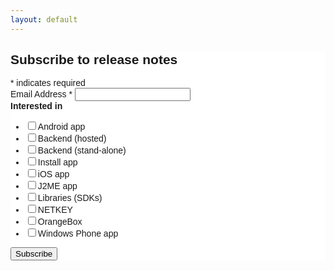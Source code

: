 ```yaml
---
layout: default
---
```

<!-- Begin MailChimp Signup Form -->
<link href="//cdn-images.mailchimp.com/embedcode/classic-10_7.css" rel="stylesheet" type="text/css">
<style type="text/css">
	#mc_embed_signup{background:#fff; clear:left; font:14px Helvetica,Arial,sans-serif; }
	/* Add your own MailChimp form style overrides in your site stylesheet or in this style block.
	   We recommend moving this block and the preceding CSS link to the HEAD of your HTML file. */
</style>
<div id="mc_embed_signup">
<form action="https://bekey.us10.list-manage.com/subscribe/post?u=95049913536e9a9c2cc084d66&amp;id=240c56b78c" method="post" id="mc-embedded-subscribe-form" name="mc-embedded-subscribe-form" class="validate" target="_blank" novalidate>
    <div id="mc_embed_signup_scroll">
	<h2>Subscribe to release notes</h2>
<div class="indicates-required"><span class="asterisk">*</span> indicates required</div>
<div class="mc-field-group">
	<label for="mce-EMAIL">Email Address  <span class="asterisk">*</span>
</label>
	<input type="email" value="" name="EMAIL" class="required email" id="mce-EMAIL">
</div>
<div class="mc-field-group input-group">
    <strong>Interested in </strong>
    <ul><li><input type="checkbox" value="4" name="group[9961][4]" id="mce-group[9961]-9961-0"><label for="mce-group[9961]-9961-0">Android app</label></li>
<li><input type="checkbox" value="32768" name="group[9961][32768]" id="mce-group[9961]-9961-1"><label for="mce-group[9961]-9961-1">Backend (hosted)</label></li>
<li><input type="checkbox" value="65536" name="group[9961][65536]" id="mce-group[9961]-9961-2"><label for="mce-group[9961]-9961-2">Backend (stand-alone)</label></li>
<li><input type="checkbox" value="1" name="group[9961][1]" id="mce-group[9961]-9961-3"><label for="mce-group[9961]-9961-3">Install app</label></li>
<li><input type="checkbox" value="8" name="group[9961][8]" id="mce-group[9961]-9961-4"><label for="mce-group[9961]-9961-4">iOS app</label></li>
<li><input type="checkbox" value="8192" name="group[9961][8192]" id="mce-group[9961]-9961-5"><label for="mce-group[9961]-9961-5">J2ME app</label></li>
<li><input type="checkbox" value="131072" name="group[9961][131072]" id="mce-group[9961]-9961-6"><label for="mce-group[9961]-9961-6">Libraries (SDKs)</label></li>
<li><input type="checkbox" value="2" name="group[9961][2]" id="mce-group[9961]-9961-7"><label for="mce-group[9961]-9961-7">NETKEY</label></li>
<li><input type="checkbox" value="2048" name="group[9961][2048]" id="mce-group[9961]-9961-8"><label for="mce-group[9961]-9961-8">OrangeBox</label></li>
<li><input type="checkbox" value="16" name="group[9961][16]" id="mce-group[9961]-9961-9"><label for="mce-group[9961]-9961-9">Windows Phone app</label></li>
</ul>
</div>
	<div id="mce-responses" class="clear">
		<div class="response" id="mce-error-response" style="display:none"></div>
		<div class="response" id="mce-success-response" style="display:none"></div>
	</div>    <!-- real people should not fill this in and expect good things - do not remove this or risk form bot signups-->
    <div style="position: absolute; left: -5000px;" aria-hidden="true"><input type="text" name="b_95049913536e9a9c2cc084d66_240c56b78c" tabindex="-1" value=""></div>
    <div class="clear"><input type="submit" value="Subscribe" name="subscribe" id="mc-embedded-subscribe" class="button"></div>
    </div>
</form>
</div>
<script type='text/javascript' src='//s3.amazonaws.com/downloads.mailchimp.com/js/mc-validate.js'></script><script type='text/javascript'>(function($) {window.fnames = new Array(); window.ftypes = new Array();fnames[0]='EMAIL';ftypes[0]='email';fnames[1]='FNAME';ftypes[1]='text';fnames[2]='LNAME';ftypes[2]='text';fnames[3]='COMPANY';ftypes[3]='text';fnames[4]='TITLE';ftypes[4]='text';fnames[5]='PHONE';ftypes[5]='phone';}(jQuery));var $mcj = jQuery.noConflict(true);</script>
<!--End mc_embed_signup-->
